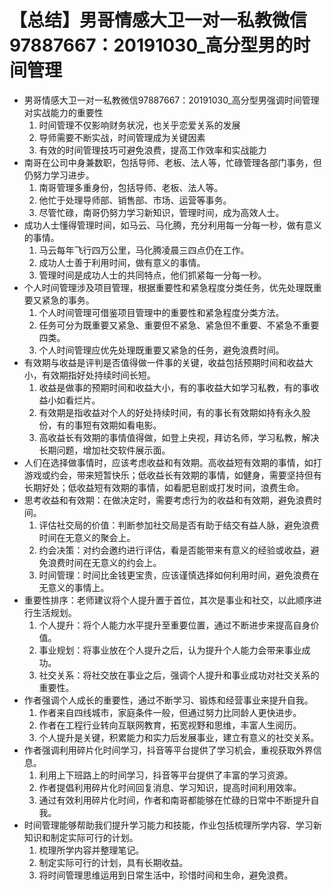 # 【总结】男哥情感大卫一对一私教微信97887667：20191030_高分型男的时间管理

-   男哥情感大卫一对一私教微信97887667：20191030_高分型男强调时间管理对实战能力的重要性
    1.  时间管理不仅影响财务状况，也关乎恋爱关系的发展
    2.  导师需要不断实战，时间管理成为关键因素
    3.  有效的时间管理技巧可避免浪费，提高工作效率和实战能力
-   南哥在公司中身兼数职，包括导师、老板、法人等，忙碌管理各部门事务，但仍努力学习进步。
    1.  南哥管理多重身份，包括导师、老板、法人等。
    2.  他忙于处理导师部、销售部、市场、运营等事务。
    3.  尽管忙碌，南哥仍努力学习新知识，管理时间，成为高效人士。
-   成功人士懂得管理时间，如马云、马化腾，充分利用每一分每一秒，做有意义的事情。
    1.  马云每年飞行四万公里，马化腾凌晨三四点仍在工作。
    2.  成功人士善于利用时间，做有意义的事情。
    3.  管理时间是成功人士的共同特点，他们抓紧每一分每一秒。
-   个人时间管理涉及项目管理，根据重要性和紧急程度分类任务，优先处理既重要又紧急的事务。
    1.  个人时间管理可借鉴项目管理中的重要性和紧急程度分类方法。
    2.  任务可分为既重要又紧急、重要但不紧急、紧急但不重要、不紧急不重要四类。
    3.  个人时间管理应优先处理既重要又紧急的任务，避免浪费时间。
-   有效期与收益是评判是否值得做一件事的关键，收益包括预期时间和收益大小，有效期指好处持续时间长短。
    1.  收益是做事的预期时间和收益大小，有的事收益大如学习私教，有的事收益小如看烂片。
    2.  有效期是指收益对个人的好处持续时间，有的事长有效期如持有永久股份，有的事短有效期如看电影。
    3.  高收益长有效期的事情值得做，如登上央视，拜访名师，学习私教，解决长期问题，增加社交软件展示面。
-   人们在选择做事情时，应该考虑收益和有效期。高收益短有效期的事情，如打游戏或约会，带来短暂快乐；低收益长有效期的事情，如健身，需要坚持但有长期好处；低收益短有效期的事情，如看肥皂剧或打发时间，浪费生命。
-   思考收益和有效期：在做决定时，需要考虑行为的收益和有效期，避免浪费时间。
    1.  评估社交局的价值：判断参加社交局是否有助于结交有益人脉，避免浪费时间在无意义的聚会上。
    2.  约会决策：对约会邀约进行评估，看是否能带来有意义的经验或收益，避免浪费时间在无意义的约会上。
    3.  时间管理：时间比金钱更宝贵，应该谨慎选择如何利用时间，避免浪费在无意义的事情上。
-   重要性排序：老师建议将个人提升置于首位，其次是事业和社交，以此顺序进行生活规划。
    1.  个人提升：将个人能力水平提升至重要位置，通过不断进步来提高自身价值。
    2.  事业规划：将事业放在个人提升之后，认为提升个人能力会带来事业成功。
    3.  社交关系：将社交放在事业之后，强调个人提升和事业成功对社交关系的重要性。
-   作者强调个人成长的重要性，通过不断学习、锻炼和经营事业来提升自我。
    1.  作者来自四线城市，家庭条件一般，但通过努力比同龄人更快进步。
    2.  作者在工程行业转向互联网教育，拓宽视野和思维，丰富人生阅历。
    3.  个人提升是关键，积累能力和实力后发展事业，建立有意义的社交关系。
-   作者强调利用碎片化时间学习，抖音等平台提供了学习机会，重视获取外界信息。
    1.  利用上下班路上的时间学习，抖音等平台提供了丰富的学习资源。
    2.  作者提倡利用碎片化时间回复消息、学习知识，提高时间利用效率。
    3.  通过有效利用碎片化时间，作者和南哥都能够在忙碌的日常中不断提升自我。
-   时间管理能够帮助我们提升学习能力和技能，作业包括梳理所学内容、学习新知识和制定实际可行的计划。
    1.  梳理所学内容并整理笔记。
    2.  制定实际可行的计划，具有长期收益。
    3.  将时间管理思维运用到日常生活中，珍惜时间和生命，避免浪费。